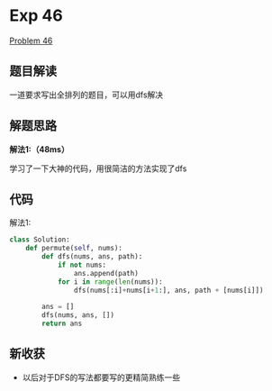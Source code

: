 # Exp 46

[Problem 46](https://leetcode.com/problems/permutations)

## 题目解读

一道要求写出全排列的题目，可以用dfs解决

## 解题思路

**解法1:（48ms）**

学习了一下大神的代码，用很简洁的方法实现了dfs

## 代码

解法1:

```python
class Solution:
    def permute(self, nums):
        def dfs(nums, ans, path):
            if not nums:
                ans.append(path)
            for i in range(len(nums)):
                dfs(nums[:i]+nums[i+1:], ans, path + [nums[i]])
        
        ans = []
        dfs(nums, ans, [])
        return ans
```

## 新收获

- 以后对于DFS的写法都要写的更精简熟练一些




